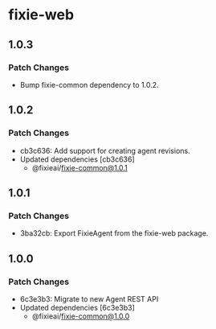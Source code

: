 # fixie-web

## 1.0.3

### Patch Changes

- Bump fixie-common dependency to 1.0.2.

## 1.0.2

### Patch Changes

- cb3c636: Add support for creating agent revisions.
- Updated dependencies [cb3c636]
  - @fixieai/fixie-common@1.0.1

## 1.0.1

### Patch Changes

- 3ba32cb: Export FixieAgent from the fixie-web package.

## 1.0.0

### Patch Changes

- 6c3e3b3: Migrate to new Agent REST API
- Updated dependencies [6c3e3b3]
  - @fixieai/fixie-common@1.0.0
